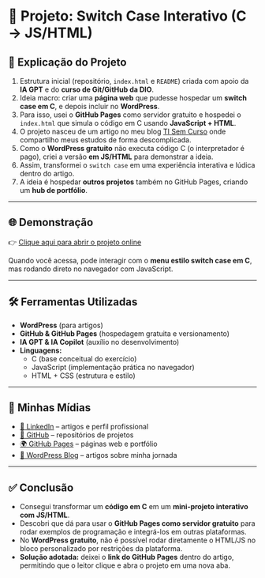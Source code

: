 # 📌 Projeto: Switch Case Interativo (C → JS/HTML)

## 📝 Explicação do Projeto
1. Estrutura inicial (repositório, `index.html` e `README`) criada com apoio da **IA GPT** e do **curso de Git/GitHub da DIO**.  
2. Ideia macro: criar uma **página web** que pudesse hospedar um **switch case em C**, e depois incluir no **WordPress**.  
3. Para isso, usei o **GitHub Pages** como servidor gratuito e hospedei o `index.html` que simula o código em C usando **JavaScript + HTML**.  
4. O projeto nasceu de um artigo no meu blog [TI Sem Curso](https://tisemcurso.wordpress.com/) onde compartilho meus estudos de forma descomplicada.  
5. Como o **WordPress gratuito** não executa código C (o interpretador é pago), criei a versão **em JS/HTML** para demonstrar a ideia.  
6. Assim, transformei o `switch case` em uma experiência interativa e lúdica dentro do artigo.  
7. A ideia é hospedar **outros projetos** também no GitHub Pages, criando um **hub de portfólio**.

---

## 🌐 Demonstração
👉 [Clique aqui para abrir o projeto online](https://andreluisdev.github.io/ti-sem-curso-switch-case-c/)  

Quando você acessa, pode interagir com o **menu estilo switch case em C**, mas rodando direto no navegador com JavaScript.

---

## 🛠️ Ferramentas Utilizadas
- **WordPress** (para artigos)  
- **GitHub & GitHub Pages** (hospedagem gratuita e versionamento)  
- **IA GPT & IA Copilot** (auxílio no desenvolvimento)  
- **Linguagens:**  
  - C (base conceitual do exercício)  
  - JavaScript (implementação prática no navegador)  
  - HTML + CSS (estrutura e estilo)  

---

## 🔗 Minhas Mídias
- [💼 LinkedIn](https://www.linkedin.com/in/andrealsl/) – artigos e perfil profissional  
- [📂 GitHub](https://github.com/AndreLuisDev/AndreLuisDev) – repositórios de projetos  
- [🌍 GitHub Pages](https://andreluisdev.github.io/) – páginas web e portfólio  
- [📝 WordPress Blog](https://tisemcurso.wordpress.com/) – artigos sobre minha jornada  

---

## ✅ Conclusão
- Consegui transformar um **código em C** em um **mini-projeto interativo com JS/HTML**.  
- Descobri que dá para usar o **GitHub Pages como servidor gratuito** para rodar exemplos de programação e integrá-los em outras plataformas.  
- No **WordPress gratuito**, não é possível rodar diretamente o HTML/JS no bloco personalizado por restrições da plataforma.  
- **Solução adotada:** deixei o **link do GitHub Pages** dentro do artigo, permitindo que o leitor clique e abra o projeto em uma nova aba.  

